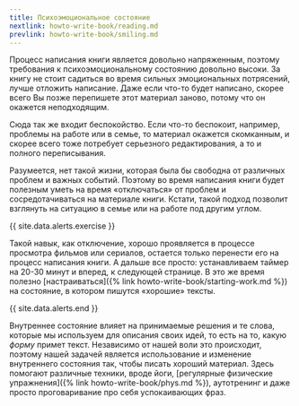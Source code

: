 ```yaml
---
title: Психоэмоциональное состояние
nextlink: howto-write-book/reading.md
prevlink: howto-write-book/smiling.md
---
```


Процесс написания книги является довольно напряженным, поэтому
требования к психоэмоциональному состоянию довольно высоки.  За книгу
не стоит садиться во время сильных эмоциональных потрясений, лучше
отложить написание.  Даже если что-то будет написано, скорее всего Вы
позже перепишете этот материал заново, потому что он окажется
неподходящим.

Сюда так же входит беспокойство.  Если что-то беспокоит, например,
проблемы на работе или в семье, то материал окажется скомканным, и
скорее всего тоже потребует серьезного редактирования, а то и полного
переписывания.

Разумеется, нет такой жизни, которая была бы свободна от различных
проблем и важных событий.  Поэтому во время написания книги будет
полезным уметь на время «отключаться» от проблем и сосредотачиваться
на материале книги.  Кстати, такой подход позволит взглянуть на
ситуацию в семье или на работе под другим углом.

{{ site.data.alerts.exercise }}

Такой навык, как отключение, хорошо проявляется в процессе просмотра
фильмов или сериалов, остается только перенести его на процесс
написания книги.  А дальше все просто: устанавливаем таймер на 20-30
минут и вперед, к следующей странице.  В это же время полезно
[настраиваться]({% link howto-write-book/starting-work.md %}) на
состояние, в котором пишутся «хорошие» тексты.

{{ site.data.alerts.end }}

Внутреннее состояние влияет на принимаемые решения и те слова, которые
мы используем для описания своих идей, то есть на то, какую *форму*
примет текст.  Независимо от нашей воли это происходит, поэтому нашей
задачей является использование и изменение внутреннего состояния так,
чтобы писать хороший материал.  Здесь помогают различные техники,
вроде йоги, [регулярные физические упражнения]({% link
howto-write-book/phys.md %}), аутотренинг и даже просто проговаривание
про себя успокаивающих фраз.
